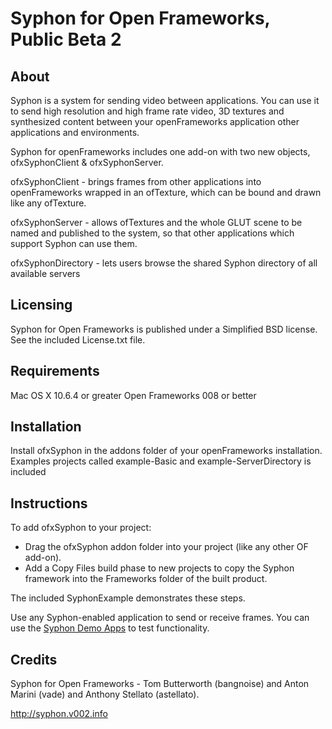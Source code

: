 Syphon for Open Frameworks, Public Beta 2
=========================================

About
-----

Syphon is a system for sending video between applications. You can use it to send high resolution and high frame rate video, 3D textures and synthesized content between your openFrameworks application other applications and environments.

Syphon for openFrameworks includes one add-on with two new objects, ofxSyphonClient & ofxSyphonServer. 

ofxSyphonClient - brings frames from other applications into openFrameworks wrapped in an ofTexture, which can be bound and drawn like any ofTexture.

ofxSyphonServer - allows ofTextures and the whole GLUT scene to be named and published to the system, so that other applications which support Syphon can use them.

ofxSyphonDirectory - lets users browse the shared Syphon directory of all available servers

Licensing
---------

Syphon for Open Frameworks is published under a Simplified BSD license. See the included License.txt file.

Requirements
------------

Mac OS X 10.6.4 or greater
Open Frameworks 008 or better

Installation
------------

Install ofxSyphon in the addons folder of your openFrameworks installation. Examples projects called example-Basic and example-ServerDirectory is included
   
Instructions
------------

To add ofxSyphon to your project:

 - Drag the ofxSyphon addon folder into your project (like any other OF add-on).
 - Add a Copy Files build phase to new projects to copy the Syphon framework into the Frameworks folder of the built product.

The included SyphonExample demonstrates these steps.

Use any Syphon-enabled application to send or receive frames. You can use the [Syphon Demo Apps](http://code.google.com/p/syphon-implementations/downloads/detail?name=Syphon%20Demo%20Apps%20Public%20Beta%202.dmg) to test functionality.

Credits
-------

Syphon for Open Frameworks - Tom Butterworth (bangnoise) and Anton Marini (vade) and Anthony Stellato (astellato).

http://syphon.v002.info 
